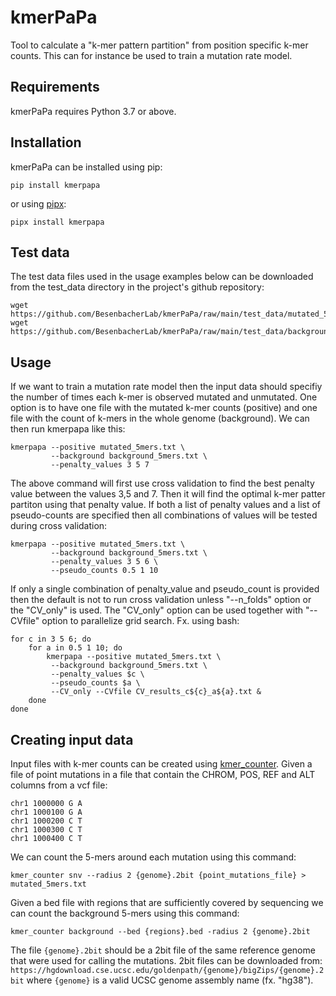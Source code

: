 # kmerPaPa
Tool to calculate a "k-mer pattern partition" from position specific k-mer counts. This can for instance be used to train a mutation rate model.

## Requirements
kmerPaPa requires Python 3.7 or above.

## Installation
kmerPaPa can be installed using pip:
```
pip install kmerpapa
```
or using [pipx](https://pypa.github.io/pipx/):
```
pipx install kmerpapa
```

## Test data
The test data files used in the usage examples below can be downloaded from the test_data directory in the project's github repository:
```
wget https://github.com/BesenbacherLab/kmerPaPa/raw/main/test_data/mutated_5mers.txt
wget https://github.com/BesenbacherLab/kmerPaPa/raw/main/test_data/background_5mers.txt
```

## Usage
If we want to train a mutation rate model then the input data should specifiy the number of times each k-mer is observed mutated and unmutated. One option is to have one file with the mutated k-mer counts (positive) and one file with the count of k-mers in the whole genome (background).  We can then run kmerpapa like this:
```
kmerpapa --positive mutated_5mers.txt \
         --background background_5mers.txt \
         --penalty_values 3 5 7
```
The above command will first use cross validation to find the best penalty value between the values 3,5 and 7. Then it will find the optimal k-mer patter partiton using that penalty value.
If both a list of penalty values and a list of pseudo-counts are specified then all combinations of values will be tested during cross validation:
```
kmerpapa --positive mutated_5mers.txt \
         --background background_5mers.txt \
         --penalty_values 3 5 6 \
         --pseudo_counts 0.5 1 10
```
If only a single combination of penalty_value and pseudo_count is provided then the default is not to run cross validation unless "--n_folds" option or the "CV_only" is used. The "CV_only" option can be used together with "--CVfile" option to parallelize grid search.
Fx. using bash:
```
for c in 3 5 6; do
    for a in 0.5 1 10; do
        kmerpapa --positive mutated_5mers.txt \
         --background background_5mers.txt \
         --penalty_values $c \
         --pseudo_counts $a \
         --CV_only --CVfile CV_results_c${c}_a${a}.txt &
    done
done
```

## Creating input data

Input files with k-mer counts can be created using [kmer_counter](https://github.com/BesenbacherLab/kmer_counter).
Given a file of point mutations in a file that contain the CHROM, POS, REF and ALT columns from a vcf file:
```
chr1 1000000 G A
chr1 1000100 G A
chr1 1000200 C T
chr1 1000300 C T
chr1 1000400 C T
```
We can count the 5-mers around each mutation using this command:
```
kmer_counter snv --radius 2 {genome}.2bit {point_mutations_file} > mutated_5mers.txt
```
Given a bed file with regions that are sufficiently covered by sequencing we can count the background 5-mers using this command:
```
kmer_counter background --bed {regions}.bed -radius 2 {genome}.2bit
```

The file `{genome}.2bit` should be a 2bit file of the same reference genome that were used for calling the mutations. 2bit files can be downloaded from: `https://hgdownload.cse.ucsc.edu/goldenpath/{genome}/bigZips/{genome}.2bit` where `{genome}` is a valid UCSC genome assembly name (fx. "hg38").



